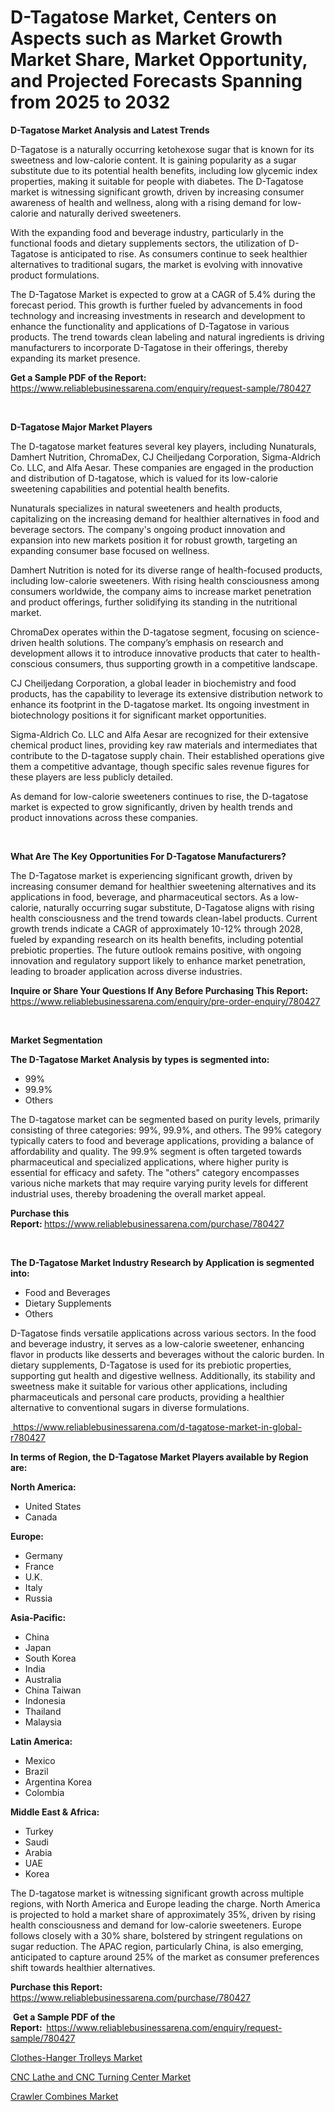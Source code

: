 <p><h1>D-Tagatose Market, Centers on Aspects such as Market Growth Market Share, Market Opportunity, and Projected Forecasts Spanning from 2025 to 2032</h1></p><p><strong>D-Tagatose Market Analysis and Latest Trends</strong></p>
<p><p>D-Tagatose is a naturally occurring ketohexose sugar that is known for its sweetness and low-calorie content. It is gaining popularity as a sugar substitute due to its potential health benefits, including low glycemic index properties, making it suitable for people with diabetes. The D-Tagatose market is witnessing significant growth, driven by increasing consumer awareness of health and wellness, along with a rising demand for low-calorie and naturally derived sweeteners. </p><p>With the expanding food and beverage industry, particularly in the functional foods and dietary supplements sectors, the utilization of D-Tagatose is anticipated to rise. As consumers continue to seek healthier alternatives to traditional sugars, the market is evolving with innovative product formulations. </p><p>The D-Tagatose Market is expected to grow at a CAGR of 5.4% during the forecast period. This growth is further fueled by advancements in food technology and increasing investments in research and development to enhance the functionality and applications of D-Tagatose in various products. The trend towards clean labeling and natural ingredients is driving manufacturers to incorporate D-Tagatose in their offerings, thereby expanding its market presence.</p></p>
<p><strong>Get a Sample PDF of the Report:&nbsp;</strong> <a href="https://www.reliablebusinessarena.com/enquiry/request-sample/780427?utm_campaign=1891&utm_medium=2&utm_source=Github&utm_content=ia&utm_term=26032025&utm_id=d-tagatose">https://www.reliablebusinessarena.com/enquiry/request-sample/780427</a></p>
<p>&nbsp;</p>
<p><strong>D-Tagatose Major Market Players</strong></p>
<p><p>The D-tagatose market features several key players, including Nunaturals, Damhert Nutrition, ChromaDex, CJ Cheiljedang Corporation, Sigma-Aldrich Co. LLC, and Alfa Aesar. These companies are engaged in the production and distribution of D-tagatose, which is valued for its low-calorie sweetening capabilities and potential health benefits.</p><p>Nunaturals specializes in natural sweeteners and health products, capitalizing on the increasing demand for healthier alternatives in food and beverage sectors. The company's ongoing product innovation and expansion into new markets position it for robust growth, targeting an expanding consumer base focused on wellness.</p><p>Damhert Nutrition is noted for its diverse range of health-focused products, including low-calorie sweeteners. With rising health consciousness among consumers worldwide, the company aims to increase market penetration and product offerings, further solidifying its standing in the nutritional market.</p><p>ChromaDex operates within the D-tagatose segment, focusing on science-driven health solutions. The company’s emphasis on research and development allows it to introduce innovative products that cater to health-conscious consumers, thus supporting growth in a competitive landscape.</p><p>CJ Cheiljedang Corporation, a global leader in biochemistry and food products, has the capability to leverage its extensive distribution network to enhance its footprint in the D-tagatose market. Its ongoing investment in biotechnology positions it for significant market opportunities.</p><p>Sigma-Aldrich Co. LLC and Alfa Aesar are recognized for their extensive chemical product lines, providing key raw materials and intermediates that contribute to the D-tagatose supply chain. Their established operations give them a competitive advantage, though specific sales revenue figures for these players are less publicly detailed.</p><p>As demand for low-calorie sweeteners continues to rise, the D-tagatose market is expected to grow significantly, driven by health trends and product innovations across these companies.</p></p>
<p>&nbsp;</p>
<p><strong>What Are The Key Opportunities For D-Tagatose Manufacturers?</strong></p>
<p><p>The D-Tagatose market is experiencing significant growth, driven by increasing consumer demand for healthier sweetening alternatives and its applications in food, beverage, and pharmaceutical sectors. As a low-calorie, naturally occurring sugar substitute, D-Tagatose aligns with rising health consciousness and the trend towards clean-label products. Current growth trends indicate a CAGR of approximately 10-12% through 2028, fueled by expanding research on its health benefits, including potential prebiotic properties. The future outlook remains positive, with ongoing innovation and regulatory support likely to enhance market penetration, leading to broader application across diverse industries.</p></p>
<p><strong>Inquire or Share Your Questions If Any Before Purchasing This Report:</strong> <a href="https://www.reliablebusinessarena.com/enquiry/pre-order-enquiry/780427?utm_campaign=1891&utm_medium=2&utm_source=Github&utm_content=ia&utm_term=26032025&utm_id=d-tagatose">https://www.reliablebusinessarena.com/enquiry/pre-order-enquiry/780427</a></p>
<p>&nbsp;</p>
<p><strong>Market Segmentation</strong></p>
<p><strong>The D-Tagatose Market Analysis by types is segmented into:</strong></p>
<p><ul><li>99%</li><li>99.9%</li><li>Others</li></ul></p>
<p><p>The D-tagatose market can be segmented based on purity levels, primarily consisting of three categories: 99%, 99.9%, and others. The 99% category typically caters to food and beverage applications, providing a balance of affordability and quality. The 99.9% segment is often targeted towards pharmaceutical and specialized applications, where higher purity is essential for efficacy and safety. The "others" category encompasses various niche markets that may require varying purity levels for different industrial uses, thereby broadening the overall market appeal.</p></p>
<p><strong>Purchase this Report:&nbsp;</strong><a href="https://www.reliablebusinessarena.com/purchase/780427?utm_campaign=1891&utm_medium=2&utm_source=Github&utm_content=ia&utm_term=26032025&utm_id=d-tagatose">https://www.reliablebusinessarena.com/purchase/780427</a></p>
<p>&nbsp;</p>
<p><strong>The D-Tagatose Market Industry Research by Application is segmented into:</strong></p>
<p><ul><li>Food and Beverages</li><li>Dietary Supplements</li><li>Others</li></ul></p>
<p><p>D-Tagatose finds versatile applications across various sectors. In the food and beverage industry, it serves as a low-calorie sweetener, enhancing flavor in products like desserts and beverages without the caloric burden. In dietary supplements, D-Tagatose is used for its prebiotic properties, supporting gut health and digestive wellness. Additionally, its stability and sweetness make it suitable for various other applications, including pharmaceuticals and personal care products, providing a healthier alternative to conventional sugars in diverse formulations.</p></p>
<p><a href="https://www.reliablebusinessarena.com/d-tagatose-market-in-global-r780427?utm_campaign=1891&utm_medium=2&utm_source=Github&utm_content=ia&utm_term=26032025&utm_id=d-tagatose">&nbsp;https://www.reliablebusinessarena.com/d-tagatose-market-in-global-r780427</a></p>
<p><strong>In terms of Region, the D-Tagatose Market Players available by Region are:</strong></p>
<p>
    <p> <strong> North America: </strong>
        <ul>
            <li>United States</li>
            <li>Canada</li>
        </ul>
        </p> 
    <p> <strong> Europe: </strong>
        <ul>
            <li>Germany</li>
            <li>France</li>
            <li>U.K.</li>
            <li>Italy</li>
            <li>Russia</li>
        </ul>
        </p> 
    <p> <strong> Asia-Pacific: </strong>
        <ul>
            <li>China</li>
            <li>Japan</li>
            <li>South Korea</li>
            <li>India</li>
            <li>Australia</li>
            <li>China Taiwan</li>
            <li>Indonesia</li>
            <li>Thailand</li>
            <li>Malaysia</li>
        </ul>
        </p> 
    <p> <strong> Latin America: </strong>
        <ul>
            <li>Mexico</li>
            <li>Brazil</li>
            <li>Argentina Korea</li>
            <li>Colombia</li>
        </ul>
        </p> 
    <p> <strong> Middle East & Africa: </strong>
        <ul>
            <li>Turkey</li>
            <li>Saudi</li>
            <li>Arabia</li>
            <li>UAE</li>
            <li>Korea</li>
        </ul>
    </p>
    </p>
<p><p>The D-tagatose market is witnessing significant growth across multiple regions, with North America and Europe leading the charge. North America is projected to hold a market share of approximately 35%, driven by rising health consciousness and demand for low-calorie sweeteners. Europe follows closely with a 30% share, bolstered by stringent regulations on sugar reduction. The APAC region, particularly China, is also emerging, anticipated to capture around 25% of the market as consumer preferences shift towards healthier alternatives.</p></p>
<p><strong>Purchase this Report: </strong><a href="https://www.reliablebusinessarena.com/purchase/780427?utm_campaign=1891&utm_medium=2&utm_source=Github&utm_content=ia&utm_term=26032025&utm_id=d-tagatose">https://www.reliablebusinessarena.com/purchase/780427</a></p>
<p>&nbsp;<strong>Get a Sample PDF of the Report:&nbsp;&nbsp;</strong><a href="https://www.reliablebusinessarena.com/enquiry/request-sample/780427?utm_campaign=1891&utm_medium=2&utm_source=Github&utm_content=ia&utm_term=26032025&utm_id=d-tagatose">https://www.reliablebusinessarena.com/enquiry/request-sample/780427</a></p>
<p><strong></strong></p>
<p><p><a href="https://github.com/RickHolmes3/Market-Research-Report-List-7/blob/main/clothes-hanger-trolleys-market.md?utm_campaign=1891&utm_medium=2&utm_source=Github&utm_content=ia&utm_term=26032025&utm_id=d-tagatose">Clothes-Hanger Trolleys Market</a></p><p><a href="https://github.com/Krish2023na/Market-Research-Report-List-7/blob/main/cnc-lathe-and-cnc-turning-center-market.md?utm_campaign=1891&utm_medium=2&utm_source=Github&utm_content=ia&utm_term=26032025&utm_id=d-tagatose">CNC Lathe and CNC Turning Center Market</a></p><p><a href="https://github.com/aarenlazosw3/Market-Research-Report-List-1/blob/main/crawler-combines-market.md?utm_campaign=1891&utm_medium=2&utm_source=Github&utm_content=ia&utm_term=26032025&utm_id=d-tagatose">Crawler Combines Market</a></p></p>